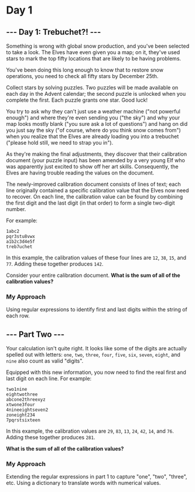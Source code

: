 # Day 1

## --- Day 1: Trebuchet?! ---
Something is wrong with global snow production, and you've been selected to take a look. The Elves have even given you a map; on it, they've used stars to mark the top fifty locations that are likely to be having problems.

You've been doing this long enough to know that to restore snow operations, you need to check all fifty stars by December 25th.

Collect stars by solving puzzles. Two puzzles will be made available on each day in the Advent calendar; the second puzzle is unlocked when you complete the first. Each puzzle grants one star. Good luck!

You try to ask why they can't just use a weather machine ("not powerful enough") and where they're even sending you ("the sky") and why your map looks mostly blank ("you sure ask a lot of questions") and hang on did you just say the sky ("of course, where do you think snow comes from") when you realize that the Elves are already loading you into a trebuchet ("please hold still, we need to strap you in").

As they're making the final adjustments, they discover that their calibration document (your puzzle input) has been amended by a very young Elf who was apparently just excited to show off her art skills. Consequently, the Elves are having trouble reading the values on the document.

The newly-improved calibration document consists of lines of text; each line originally contained a specific calibration value that the Elves now need to recover. On each line, the calibration value can be found by combining the first digit and the last digit (in that order) to form a single two-digit number.

For example:
```
1abc2
pqr3stu8vwx
a1b2c3d4e5f
treb7uchet
```

In this example, the calibration values of these four lines are ```12```, ```38```, ```15```, and ```77```. Adding these together produces ```142```.

Consider your entire calibration document. **What is the sum of all of the calibration values?**

### My Approach
Using regular expressions to identify first and last digits within the string of each row.

## --- Part Two ---
Your calculation isn't quite right. It looks like some of the digits are actually spelled out with letters: ```one```, ```two```, ```three```, ```four```, ```five```, ```six```, ```seven```, ```eight```, and ```nine``` also count as valid "digits".

Equipped with this new information, you now need to find the real first and last digit on each line. For example:
```
two1nine
eightwothree
abcone2threexyz
xtwone3four
4nineeightseven2
zoneight234
7pqrstsixteen
```

In this example, the calibration values are ```29```, ```83```, ```13```, ```24```, ```42```, ```14```, and ```76```. Adding these together produces ```281```.

**What is the sum of all of the calibration values?**

### My Approach
Extending the regular expressions in part 1 to capture "one", "two", "three", etc. Using a dictionary to translate words with numerical values.
